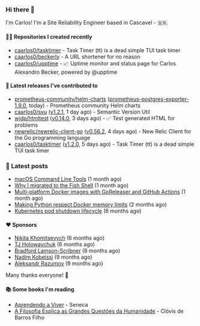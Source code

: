 ### Hi there 👋

I'm Carlos! I'm a Site Reliability Engineer based in Cascavel - 🇧🇷.

#### 👨‍💻 Repositories I created recently
- [caarlos0/tasktimer](https://github.com/caarlos0/tasktimer) - Task Timer (tt) is a dead simple TUI task timer
- [caarlos0/beckerly](https://github.com/caarlos0/beckerly) - A URL shortener for no reason
- [caarlos0/upptime](https://github.com/caarlos0/upptime) - 📈 Uptime monitor and status page for Carlos Alexandro Becker, powered by @upptime

#### 🚀 Latest releases I've contributed to


- [prometheus-community/helm-charts](https://github.com/prometheus-community/helm-charts) ([prometheus-postgres-exporter-1.9.0](https://github.com/prometheus-community/helm-charts/releases/tag/prometheus-postgres-exporter-1.9.0), today) - Prometheus community Helm charts
- [caarlos0/svu](https://github.com/caarlos0/svu) ([v1.2.1](https://github.com/caarlos0/svu/releases/tag/v1.2.1), 1 day ago) - Semantic Version Util
- [wjdp/htmltest](https://github.com/wjdp/htmltest) ([v0.14.0](https://github.com/wjdp/htmltest/releases/tag/v0.14.0), 3 days ago) - :white_check_mark: Test generated HTML for problems
- [newrelic/newrelic-client-go](https://github.com/newrelic/newrelic-client-go) ([v0.56.2](https://github.com/newrelic/newrelic-client-go/releases/tag/v0.56.2), 4 days ago) - New Relic Client for the Go programming language
- [caarlos0/tasktimer](https://github.com/caarlos0/tasktimer) ([v1.2.0](https://github.com/caarlos0/tasktimer/releases/tag/v1.2.0), 5 days ago) - Task Timer (tt) is a dead simple TUI task timer

### 📄 Latest posts
- [macOS Command Line Tools](https://carlosbecker.com/posts/xcode-select/) (1 month ago)
- [Why I migrated to the Fish Shell](https://carlosbecker.com/posts/fish/) (1 month ago)
- [Multi-platform Docker images with GoReleaser and GitHub Actions](https://carlosbecker.com/posts/multi-platform-docker-images-goreleaser-gh-actions/) (1 month ago)
- [Making Python respect Docker memory limits](https://carlosbecker.com/posts/python-docker-limits/) (2 months ago)
- [Kubernetes pod shutdown lifecycle](https://carlosbecker.com/posts/k8s-pod-shutdown-lifecycle/) (6 months ago)

#### ❤️ Sponsors
- [Nikita Khomitsevych](https://github.com/hamsternik) (6 months ago)
- [TJ Holowaychuk](https://github.com/tj) (6 months ago)
- [Bradford Lamson-Scribner](https://github.com/bradford-hamilton) (8 months ago)
- [Nadim Kobeissi](https://github.com/kaepora) (9 months ago)
- [Aleksandr Razumov](https://github.com/ernado) (9 months ago)

Many thanks everyone! 🙏

#### 📚 Some books I'm reading
- [Aprendendo a Viver](https://www.goodreads.com/book/show/28219486-aprendendo-a-viver) - Seneca
- [A Filosofia Explica as Grandes Questões da Humanidade](https://www.goodreads.com/book/show/24265319-a-filosofia-explica-as-grandes-quest-es-da-humanidade) - Clóvis de Barros Filho
